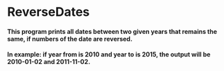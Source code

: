 # ReverseDates
#### This program prints all dates between two given years that remains the same, if numbers of the date are reversed.

#### In example: if year from is 2010 and year to is 2015, the output will be 2010-01-02 and 2011-11-02.
